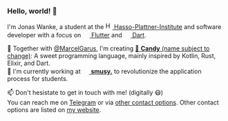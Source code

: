### Hello, world! 👋

I'm Jonas Wanke, a student at the [<img src="https://hpi.de/typo3conf/ext/hpi_distribution/Resources/Public/Default/img/HPI-Favicon-33x33.png" alt="HPI" width="16" height="16"> Hasso-Plattner-Institute](https://hpi.de/en.html) and software developer with a focus on [<img src="https://flutter.dev/images/favicon.png" width="16" height="16"> Flutter](https://flutter.dev) and [<img src="https://dart.dev/assets/shared/dart/icon/64.png" width="16" height="16"> Dart](https://dart.dev).

🍬 Together with [@MarcelGarus](https://github.com/MarcelGarus), I'm creating [🍭 **Candy** (name subject to change)](https://github.com/candy-lang/candy): A sweet programming language, mainly inspired by Kotlin, Rust, Elixir, and Dart.  
🌱 I'm currently working at [<img src="https://smusy.gmbh/wp-content/uploads/2020/12/favicon.png" width="16" height="16"> **smusy.**](https://smusy.de) to revolutionize the application process for students.  

📫 Don't hesistate to get in touch with me! (digitally 😷)  
You can reach me on [Telegram](https://t.me/JonasWanke) or via [other contact options](mailto:contact+github@wanke.dev). Other contact options are listed on [my website](https://wanke.dev).
